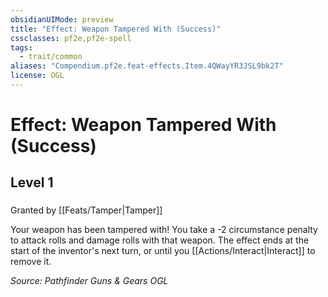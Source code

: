 ```yaml
---
obsidianUIMode: preview
title: "Effect: Weapon Tampered With (Success)"
cssclasses: pf2e,pf2e-spell
tags:
  - trait/common
aliases: "Compendium.pf2e.feat-effects.Item.4QWayYR3JSL9bk2T"
license: OGL
---
```

# Effect: Weapon Tampered With (Success)
## Level 1
### 






Granted by [[Feats/Tamper|Tamper]]

Your weapon has been tampered with! You take a -2 circumstance penalty to attack rolls and damage rolls with that weapon. The effect ends at the start of the inventor's next turn, or until you [[Actions/Interact|Interact]] to remove it.

*Source: Pathfinder Guns & Gears*
*OGL*